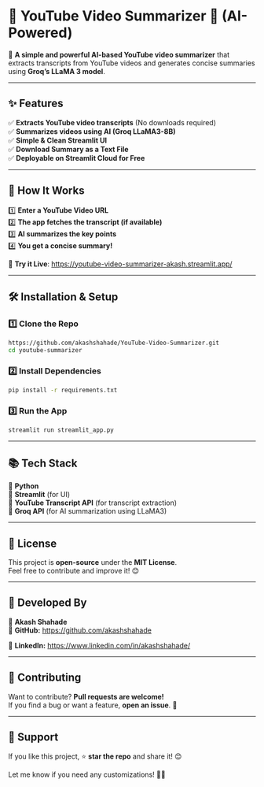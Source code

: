
# **🎥 YouTube Video Summarizer 📜 (AI-Powered)**
🚀 **A simple and powerful AI-based YouTube video summarizer** that extracts transcripts from YouTube videos and generates concise summaries using **Groq’s LLaMA 3 model**.

---

## **✨ Features**
✅ **Extracts YouTube video transcripts** (No downloads required)  
✅ **Summarizes videos using AI (Groq LLaMA3-8B)**  
✅ **Simple & Clean Streamlit UI**  
✅ **Download Summary as a Text File**  
✅ **Deployable on Streamlit Cloud for Free**  

---

## **📌 How It Works**
1️⃣ **Enter a YouTube Video URL**  
2️⃣ **The app fetches the transcript (if available)**  
3️⃣ **AI summarizes the key points**  
4️⃣ **You get a concise summary!**  

🎯 **Try it Live**: https://youtube-video-summarizer-akash.streamlit.app/

---

## **🛠️ Installation & Setup**
### **1️⃣ Clone the Repo**
```bash
https://github.com/akashshahade/YouTube-Video-Summarizer.git
cd youtube-summarizer
```

### **2️⃣ Install Dependencies**
```bash
pip install -r requirements.txt
```

### **3️⃣ Run the App**
```bash
streamlit run streamlit_app.py
```
---

## **📚 Tech Stack**
🔹 **Python**  
🔹 **Streamlit** (for UI)  
🔹 **YouTube Transcript API** (for transcript extraction)  
🔹 **Groq API** (for AI summarization using LLaMA3)  

---

## **📜 License**
This project is **open-source** under the **MIT License**.  
Feel free to contribute and improve it! 😊  

---

## **💙 Developed By**
🔹 **Akash Shahade**  
🔹 **GitHub:** https://github.com/akashshahade

🔹 **LinkedIn:** https://www.linkedin.com/in/akashshahade/

---

## **📝 Contributing**
Want to contribute? **Pull requests are welcome!**  
If you find a bug or want a feature, **open an issue**. 🚀

---

## **🎯 Support**
If you like this project, ⭐ **star the repo** and share it! 😊  

Let me know if you need any customizations! 🚀😊
